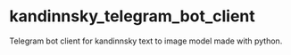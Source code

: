 # kandinnsky_telegram_bot_client
Telegram bot client for kandinnsky text to image model made with python.

